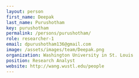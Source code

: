 ```yaml
---
layout: person
first_name: Deepak
last_name: Purushotham
key: purushotham
permalink: /persons/purushotham/
role: researcher-1
email: dpurushotham136@gmail.com
image: /assets/images/team/Deepak.png
organization: Washington University in St. Louis
position: Research Analyst
website: http://wang.wustl.edu/people
---
```

